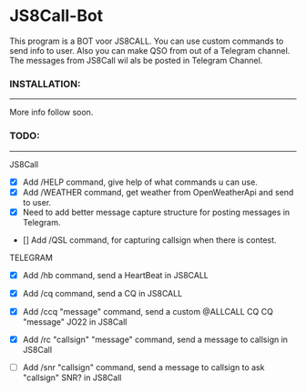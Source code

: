 # JS8Call-Bot
This program is a BOT voor JS8CALL. You can use custom commands to send info to user. Also you can make QSO from out of a Telegram channel. The messages from JS8Call wil als be posted in Telegram Channel.


### INSTALLATION:
---
More info follow soon.



### TODO:
---

JS8Call

- [x] Add /HELP command, give help of what commands u can use. 
- [x] Add /WEATHER command, get weather from OpenWeatherApi and send to user.
- [x] Need to add better message capture structure for posting messages in Telegram.
- [] Add /QSL command, for capturing callsign when there is contest.

TELEGRAM

- [x] Add /hb command, send a HeartBeat in JS8CALL
- [x] Add /cq command, send a CQ in JS8CALL
- [x] Add /ccq "message" command, send a custom @ALLCALL CQ CQ "message" JO22 in JS8Call
- [x] Add /rc "callsign" "message" command, send a message to callsign in JS8Call
- [ ] Add /snr "callsign" command, send a message to callsign to ask "callsign" SNR? in JS8Call


